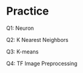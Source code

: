 # Practice
Q1: Neuron               

Q2: K Nearest Neighbors

Q3: K-means

Q4: TF Image Preprocessing
